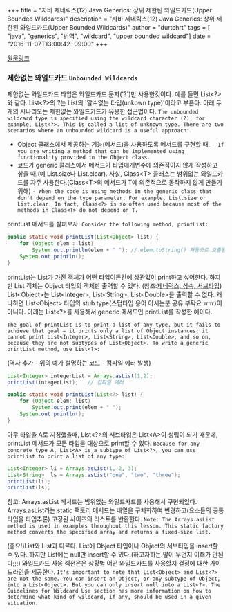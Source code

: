 +++
title = "자바 제네릭스(12) Java Generics: 상위 제한된 와일드카드(Upper Bounded Wildcards)"
description = "자바 제네릭스(12) Java Generics: 상위 제한된 와일드카드(Upper Bounded Wildcards)"
author = "durtchrt"
tags = [ "java", "generics", "번역", "wildcard", "upper bounded wildcard"]
date = "2016-11-07T13:00:42+09:00"
+++

[원문링크](https://docs.oracle.com/javase/tutorial/java/generics/unboundedWildcards.html)

### 제한없는 와일드카드 `Unbounded Wildcards`

제한없는 와일드카드 타입은 와일드카드 문자('?')만 사용한것이다. 예를 들면 List\<?\>와 같다. List\<?\>의 ?는 List의 '알수없는 타입(unkown type)'이라고 부른다. 아래 두개의 시나리오는 제한없는 와일드카드가 유용한 접근법이다.
`The unbounded wildcard type is specified using the wildcard character (?), for example, List<?>. This is called a list of unknown type. There are two scenarios where an unbounded wildcard is a useful approach:`

- Object 클래스에서 제공하는 기능(메서드)을 사용하도록 메서드를 구현할 때.
    `- If you are writing a method that can be implemented using functionality provided in the Object class.`
- 코드가 generic 클래스에서 메서드가 타입매개변수에 의존적이지 않게 작성하고 싶을 때.(예 List.size나 List.clear). 사실, Class\<T\> 클래스는 범위없는 와일드카드를 자주 사용한다.(Class\<T\>의 메서드가 T에 의존적으로 동작하지 않게 만들기 위해) 
    `- When the code is using methods in the generic class that don't depend on the type parameter. For example, List.size or List.clear. In fact, Class<?> is so often used because most of the methods in Class<T> do not depend on T.`

printList 메서드를 살펴보자.
`Consider the following method, printList:`

```java
public static void printList(List<Object> list) {
    for (Object elem : list)
        System.out.println(elem + " "); // elem.toString() 자동으로 호출됨.
    System.out.println();
}
```

printList는 List가 가진 객체가 어떤 타입이든간에 상관없이 print하고 싶어한다. 하지만 List 객체는 Object 타입의 객체만 출력할 수 있다. (참조:[제네릭스, 상속, 서브타입](../8)) List\<Object\>는 List\<Integer\>, List\<String\>, List\<Double\>을 출력할 수 없다. 왜냐하면 List\<Object\> 타입의 stub type(스텁타입 용어 아시는분 공유 부탁요 ㅠㅠ)이 아니다. 아래는 List\<?\>를 사용해서 generic 메서드인 printList를 작성한 예이다..

`The goal of printList is to print a list of any type, but it fails to achieve that goal — it prints only a list of Object instances; it cannot print List<Integer>, List<String>, List<Double>, and so on, because they are not subtypes of List<Object>. To write a generic printList method, use List<?>:`

(역자 추가 - 위의 예가 설명하는 코드 - 컴파일 에러 발생)
```java
List<Integer> integerList = Arrays.asList(1,2);
printList(integerList);   // 컴파일 에러
```

```java
public static void printList(List<?> list) {
    for (Object elem: list)
        System.out.print(elem + " ");
    System.out.println();
}
```

아무 타입을 A로 지칭했을때, List\<?\>의 서브타입은 List\<A\>이 성립이 되기 때문에, printList 메서드가 모든 타입을 대상으로 print할 수 있다.
`Because for any concrete type A, List<A> is a subtype of List<?>, you can use printList to print a list of any type:`

```java
List<Integer> li = Arrays.asList(1, 2, 3);
List<String>  ls = Arrays.asList("one", "two", "three");
printList(li);
printList(ls);
```

참고: Arrays.asList 메서드는 범위없는 와일드카드를 사용해서 구현되었다. Arrays.asList라는 static 팩토리 메서드는 배열을 구체화하여 변경하고(요소들의 공통 타입을 타입추론)  고정된 사이즈의 리스트를 반환한다.
`Note: The Arrays.asList method is used in examples throughout this lesson. This static factory method converts the specified array and returns a fixed-size list.`

(중요!)List<Object>와 List<?>과 다르다. List<Object>에 Object 타입이나 Object의 서브타입을 insert할 수 있다. 하지만 List<?>에는 null만 insert할 수 있다.(하고자하는 말이 무언지 이해가 안된다;;;) 와일드카드 사용 섹션은은 상황별 어떤 와일드카드를 사용할지 결정에 대한 가이드라인을 제공한다.
`It's important to note that List<Object> and List<?> are not the same. You can insert an Object, or any subtype of Object, into a List<Object>. But you can only insert null into a List<?>. The Guidelines for Wildcard Use section has more information on how to determine what kind of wildcard, if any, should be used in a given situation.`


